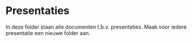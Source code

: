 # Presentaties

In deze folder staan alle documenten t.b.v. presentaties. Maak voor iedere presentatie een nieuwe folder aan.
